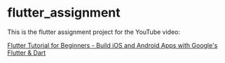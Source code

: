 # flutter_assignment

This is the flutter assignment project for the YouTube video:

[Flutter Tutorial for Beginners - Build iOS and Android Apps with Google's Flutter & Dart](https://www.youtube.com/watch?v=GLSG_Wh_YWc&t=1s)
